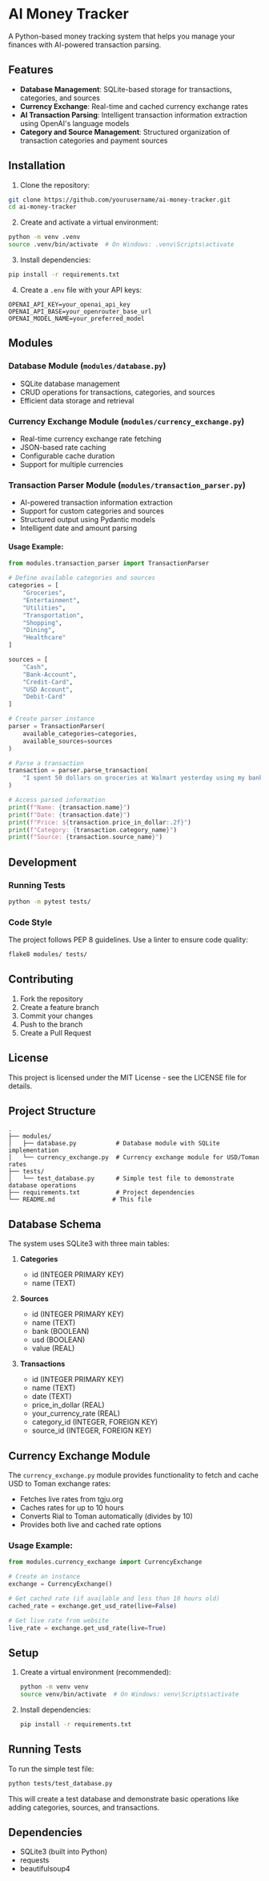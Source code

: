 # AI Money Tracker

A Python-based money tracking system that helps you manage your finances with AI-powered transaction parsing.

## Features

- **Database Management**: SQLite-based storage for transactions, categories, and sources
- **Currency Exchange**: Real-time and cached currency exchange rates
- **AI Transaction Parsing**: Intelligent transaction information extraction using OpenAI's language models
- **Category and Source Management**: Structured organization of transaction categories and payment sources

## Installation

1. Clone the repository:
```bash
git clone https://github.com/yourusername/ai-money-tracker.git
cd ai-money-tracker
```

2. Create and activate a virtual environment:
```bash
python -m venv .venv
source .venv/bin/activate  # On Windows: .venv\Scripts\activate
```

3. Install dependencies:
```bash
pip install -r requirements.txt
```

4. Create a `.env` file with your API keys:
```env
OPENAI_API_KEY=your_openai_api_key
OPENAI_API_BASE=your_openrouter_base_url
OPENAI_MODEL_NAME=your_preferred_model
```

## Modules

### Database Module (`modules/database.py`)
- SQLite database management
- CRUD operations for transactions, categories, and sources
- Efficient data storage and retrieval

### Currency Exchange Module (`modules/currency_exchange.py`)
- Real-time currency exchange rate fetching
- JSON-based rate caching
- Configurable cache duration
- Support for multiple currencies

### Transaction Parser Module (`modules/transaction_parser.py`)
- AI-powered transaction information extraction
- Support for custom categories and sources
- Structured output using Pydantic models
- Intelligent date and amount parsing

#### Usage Example:
```python
from modules.transaction_parser import TransactionParser

# Define available categories and sources
categories = [
    "Groceries",
    "Entertainment",
    "Utilities",
    "Transportation",
    "Shopping",
    "Dining",
    "Healthcare"
]

sources = [
    "Cash",
    "Bank-Account",
    "Credit-Card",
    "USD Account",
    "Debit-Card"
]

# Create parser instance
parser = TransactionParser(
    available_categories=categories,
    available_sources=sources
)

# Parse a transaction
transaction = parser.parse_transaction(
    "I spent 50 dollars on groceries at Walmart yesterday using my bank account"
)

# Access parsed information
print(f"Name: {transaction.name}")
print(f"Date: {transaction.date}")
print(f"Price: ${transaction.price_in_dollar:.2f}")
print(f"Category: {transaction.category_name}")
print(f"Source: {transaction.source_name}")
```

## Development

### Running Tests
```bash
python -m pytest tests/
```

### Code Style
The project follows PEP 8 guidelines. Use a linter to ensure code quality:
```bash
flake8 modules/ tests/
```

## Contributing

1. Fork the repository
2. Create a feature branch
3. Commit your changes
4. Push to the branch
5. Create a Pull Request

## License

This project is licensed under the MIT License - see the LICENSE file for details.

## Project Structure

```
.
├── modules/
│   ├── database.py           # Database module with SQLite implementation
│   └── currency_exchange.py  # Currency exchange module for USD/Toman rates
├── tests/
│   └── test_database.py      # Simple test file to demonstrate database operations
├── requirements.txt          # Project dependencies
└── README.md                # This file
```

## Database Schema

The system uses SQLite3 with three main tables:

1. **Categories**
   - id (INTEGER PRIMARY KEY)
   - name (TEXT)

2. **Sources**
   - id (INTEGER PRIMARY KEY)
   - name (TEXT)
   - bank (BOOLEAN)
   - usd (BOOLEAN)
   - value (REAL)

3. **Transactions**
   - id (INTEGER PRIMARY KEY)
   - name (TEXT)
   - date (TEXT)
   - price_in_dollar (REAL)
   - your_currency_rate (REAL)
   - category_id (INTEGER, FOREIGN KEY)
   - source_id (INTEGER, FOREIGN KEY)

## Currency Exchange Module

The `currency_exchange.py` module provides functionality to fetch and cache USD to Toman exchange rates:

- Fetches live rates from tgju.org
- Caches rates for up to 10 hours
- Converts Rial to Toman automatically (divides by 10)
- Provides both live and cached rate options

### Usage Example:
```python
from modules.currency_exchange import CurrencyExchange

# Create an instance
exchange = CurrencyExchange()

# Get cached rate (if available and less than 10 hours old)
cached_rate = exchange.get_usd_rate(live=False)

# Get live rate from website
live_rate = exchange.get_usd_rate(live=True)
```

## Setup

1. Create a virtual environment (recommended):
   ```bash
   python -m venv venv
   source venv/bin/activate  # On Windows: venv\Scripts\activate
   ```

2. Install dependencies:
   ```bash
   pip install -r requirements.txt
   ```

## Running Tests

To run the simple test file:
```bash
python tests/test_database.py
```

This will create a test database and demonstrate basic operations like adding categories, sources, and transactions.

## Dependencies

- SQLite3 (built into Python)
- requests
- beautifulsoup4